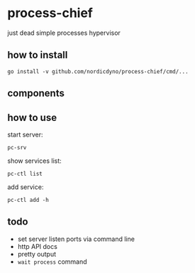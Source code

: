 # process-chief

just dead simple processes hypervisor

## how to install

    go install -v github.com/nordicdyno/process-chief/cmd/...

## components

## how to use

start server:

    pc-srv

show services list:

    pc-ctl list

add service:

    pc-ctl add -h

## todo

* set server listen ports via command line
* http API docs
* pretty output
* `wait process` command 
